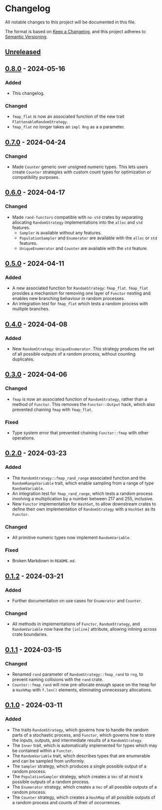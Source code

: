 # Changelog

All notable changes to this project will be documented in this file.

The format is based on [Keep a Changelog](https://keepachangelog.com/en/1.1.0/),
and this project adheres to [Semantic Versioning](https://semver.org/spec/v2.0.0.html).

## [Unreleased]

## [0.8.0] - 2024-05-16

### Added

- This changelog.

### Changed

- `fmap_flat` is now an associated function of the new trait `FlattenableRandomStrategy`.
- `fmap_flat` no longer takes an `impl Rng` as a a parameter.

## [0.7.0] - 2024-04-24

### Changed

- Made `Counter` generic over unsigned numeric types. This lets users create `Counter` strategies with custom count types for optimization or compatibility purposes.

## [0.6.0] - 2024-04-17

### Changed

- Made `rand-functors` compatible with `no-std` crates by separating allocating `RandomStrategy` implementations into the `alloc` and `std` features.
    - `Sampler` is available without any features.
    - `PopulationSampler` and `Enumerator` are available with the `alloc` or `std` features.
    - `UniqueEnumerator` and `Counter` are available with the `std` feature.

## [0.5.0] - 2024-04-11

### Added

- A new associated function for `RandomStrategy`: `fmap_flat`. `fmap_flat` provides a mechanism for removing one layer of `Functor` nesting and enables new branching behaviour in random processes.
- An integration test for `fmap_flat` which tests a random process with multiple branches.

## [0.4.0] - 2024-04-08

### Added

- New `RandomStrategy`: `UniqueEnumerator`. This strategy produces the set of all possible outputs of a random process, without counting duplicates.

## [0.3.0] - 2024-04-06

### Changed

- `fmap` is now an associated function of `RandomStrategy`, rather than a method of `Functor`. This removes the `Functor::Output` hack, which also prevented chaining `fmap` with `fmap_flat`.

### Fixed

- Type system error that prevented chaining `Functor::fmap` with other operations.

## [0.2.0] - 2024-03-23

### Added

- The `RandomStrategy::fmap_rand_range` associated function and the `RandomRangeVariable` trait, which enable sampling from a range of type `RandomVariable`.
- An integration test for `fmap_rand_range`, which tests a random process involving a multiplication by a number between 217 and 255, inclusive.
- New `Functor` implementation for `HashSet`, to allow downstream crates to define their own implementation of `RandomStrategy` with a `HashSet` as its `Functor`.

### Changed

- All primitive numeric types now implement `RandomVariable`.

### Fixed

- Broken Markdown in `README.md`.

## [0.1.2] - 2024-03-21

### Added

- Further documentation on use cases for `Enumerator` and `Counter`.

### Changed

- All methods in implementations of `Functor`, `RandomStrategy`, and `RandomVariable` now have the `[inline]` attribute, allowing inlining across crate boundaries.

## [0.1.1] - 2024-03-15

### Changed

- Renamed `rand` parameter of `RandomStrategy::fmap_rand`  to `rng`, to prevent naming collisions with the `rand` crate.
- `Counter::fmap_rand` will now pre-allocate enough space on the heap for a `HashMap` with `f.len()` elements, eliminating unnecessary allocations.

## [0.1.0] - 2024-03-11

### Added

- The traits `RandomStrategy`, which governs how to handle the random parts of a stochastic process, and `Functor`, which governs how to store the inputs, outputs, and intermediate results of a `RandomStrategy`.
- The `Inner` trait, which is automatically implemented for types which may be contained within a `Functor`.
- The `RandomVariable` trait, which describes types that are enumerable and can be sampled from uniformly.
- The `Sampler` strategy, which produces a single possible output of a random process.
- The `PopulationSampler` strategy, which creates a `Vec` of at most `N` possible outputs of a random process.
- The `Enumerator` strategy, which creates a `Vec` of all possible outputs of a random process.
- The `Counter` strategy, which creates a `HashMap` of all possible outputs of a random process and counts of their of occurrences.

[unreleased]: https://github.com/ADSteele916/rand-functors/compare/v0.8.0...HEAD
[0.8.0]: https://github.com/ADSteele916/rand-functors/compare/v0.7.0...v0.8.0
[0.7.0]: https://github.com/ADSteele916/rand-functors/compare/v0.6.0...v0.7.0
[0.6.0]: https://github.com/ADSteele916/rand-functors/compare/v0.5.0...v0.6.0
[0.5.0]: https://github.com/ADSteele916/rand-functors/compare/v0.4.0...v0.5.0
[0.4.0]: https://github.com/ADSteele916/rand-functors/compare/v0.3.0...v0.4.0
[0.3.0]: https://github.com/ADSteele916/rand-functors/compare/v0.2.0...v0.3.0
[0.2.0]: https://github.com/ADSteele916/rand-functors/compare/v0.1.2...v0.2.0
[0.1.2]: https://github.com/ADSteele916/rand-functors/compare/v0.1.1...v0.1.2
[0.1.1]: https://github.com/ADSteele916/rand-functors/compare/v0.1.0...v0.1.1
[0.1.0]: https://github.com/ADSteele916/rand-functors/releases/tag/v0.1.0

